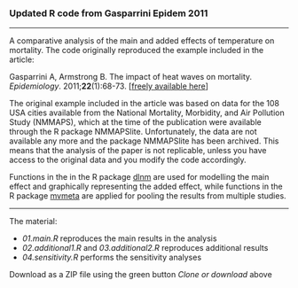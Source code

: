 
### Updated R code from Gasparrini Epidem 2011

--------------------------------------------------------------------------------

A comparative analysis of the main and added effects of temperature on mortality. The code originally reproduced the example included in the article:

Gasparrini A, Armstrong B. The impact of heat waves on mortality. *Epidemiology*. 2011;**22**(1):68-73. [[freely available here](http://www.ag-myresearch.com/2011_gasparrini_epidem.html)]

The original example included in the article was based on data for the 108 USA cities available from the National Mortality, Morbidity, and Air Pollution Study (NMMAPS), which at the time of the publication were available through the R package NMMAPSlite. Unfortunately, the data are not available any more and the package NMMAPSlite has been archived. This means that the analysis of the paper is not replicable, unless you have access to the original data and you modify the code accordingly.

Functions in the in the R package [dlnm](https://github.com/gasparrini/dlnm) are used for modelling the main effect and graphically representing the added effect, while functions in the R package [mvmeta](https://github.com/gasparrini/mvmeta) are applied for pooling the results from multiple studies.


--------------------------------------------------------------------------------

The material:

  * *01.main.R* reproduces the main results in the analysis
  * *02.additional1.R* and *03.additional2.R* reproduces additional results
  * *04.sensitivity.R* performs the sensitivity analyses

Download as a ZIP file using the green button *Clone or download* above